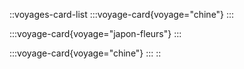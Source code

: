 ::voyages-card-list
  :::voyage-card{voyage="chine"}
  :::

  :::voyage-card{voyage="japon-fleurs"}
  :::

  :::voyage-card{voyage="chine"}
  :::
::
